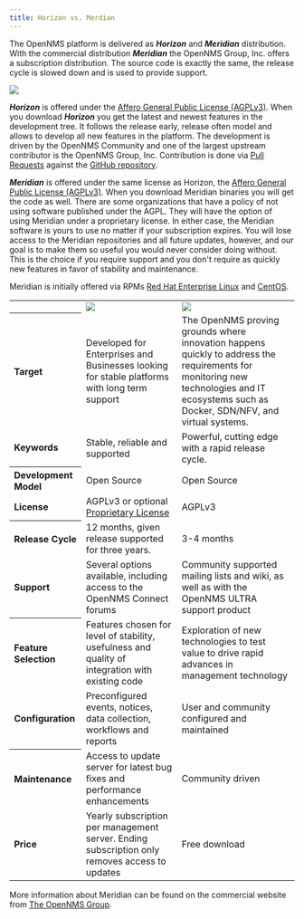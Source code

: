 ```yaml
---
title: Horizon vs. Merdian
---
```

The OpenNMS platform is delivered as _**Horizon**_ and _**Meridian**_ distribution.
With the commercial distribution _**Meridian**_ the OpenNMS Group, Inc. offers a subscription distribution.
The source code is exactly the same, the release cycle is slowed down and is used to provide support.

<img src="../images/horizon-vs-meridian-comparison-tall.png" />

_**Horizon**_ is offered under the [Affero General Public License (AGPLv3)](http://en.wikipedia.org/wiki/Affero_General_Public_License).
When you download _**Horizon**_ you get the latest and newest features in the development tree.
It follows the release early, release often model and allows to develop all new features in the platform.
The development is driven by the OpenNMS Community and one of the largest upstream contributor is the OpenNMS Group, Inc.
Contribution is done via [Pull Requests](https://help.github.com/articles/using-pull-requests/) against the [GitHub repository](https://github.com/OpenNMS/opennms).

_**Meridian**_ is offered under the same license as Horizon, the [Affero General Public License (AGPLv3)](http://en.wikipedia.org/wiki/Affero_General_Public_License).
When you download Meridian binaries you will get the code as well.
There are some organizations that have a policy of not using software published under the AGPL.
They will have the option of using Meridian under a proprietary license.
In either case, the Meridian software is yours to use no matter if your subscription expires.
You will lose access to the Meridian repositories and all future updates, however, and our goal is to make them so useful you would never consider doing without.
This is the choice if you require support and you don't require as quickly new features in favor of stability and maintenance.

Meridian is initially offered via RPMs [Red Hat Enterprise Linux](http://www.redhat.com/en/technologies/linux-platforms/enterprise-linux) and [CentOS](http://www.centos.org/).

<table class="table">
  <tr>
    <td></td>
    <td><img style="max-width: 75%" src="../images/meridian.svg" /></td>
    <td><img style="max-width: 75%" src="../images/horizon.svg" /></td>
  </tr>
  <tr>
    <th align="left">
      Target
    </th>
    <td align="left">
      Developed for Enterprises and Businesses looking for stable platforms with long term support
    </td>
    <td align="left">
      The OpenNMS proving grounds where innovation happens quickly to address the requirements for monitoring new technologies and IT ecosystems such as Docker, SDN/NFV, and virtual systems.
    </td>
  </tr>
  <tr>
    <td align="left">
      <strong>Keywords</strong>
    </td>
    <td align="left">
      Stable, reliable and supported
    </td>
    <td align="left">
      Powerful, cutting edge with a rapid release cycle.
    </td>
  </tr>
  <tr>
    <th align="left">
      Development Model
    </th>
    <td align="left">
      Open Source
    </td>
    <td align="left">
      Open Source
    </td>
  </tr>
  <tr>
    <td align="left">
      <strong>License</strong>
    </td>
    <td align="left">
      AGPLv3 or optional <a href="http://www.opennms.com/meridian-license/" target="_BLANK">Proprietary License</a>
    </td>
    <td align="left">
      AGPLv3
    </td>
  </tr>
  <tr>
    <th align="left">
      Release Cycle
    </th>
    <td align="left">
      12 months, given release supported for three years.
    </td>
    <td align="left">
      3-4 months
    </td>
  </tr>
  <tr>
    <td align="left">
      <strong>Support</strong>
    </td>
    <td align="left">
      Several options available, including access to the OpenNMS Connect forums
    </td>
    <td align="left">
      Community supported mailing lists and wiki, as well as with the OpenNMS ULTRA support product
    </td>
  </tr>
  <tr>
    <th align="left">
      Feature Selection
    </th>
    <td align="left">
      Features chosen for level of stability, usefulness and quality of integration with existing code
    </td>
    <td align="left">
      Exploration of new technologies to test value to drive rapid advances in management technology
    </td>
  </tr>
  <tr>
    <td align="left">
      <strong>Configuration</strong>
    </td>
    <td align="left">
      Preconfigured events, notices, data collection, workflows and reports
    </td>
    <td align="left">
      User and community configured and maintained
    </td>
  </tr>
  <tr>
    <th align="left">
      Maintenance
    </th>
    <td align="left">
      Access to update server for latest bug fixes and performance enhancements
    </td>
    <td align="left">
      Community driven
    </td>
  </tr>
  <tr>
    <td align="left">
      <strong>Price</strong>
    </td>
    <td align="left">
      Yearly subscription per management server. Ending subscription only removes access to updates
    </td>
    <td align="left">
      Free download
    </td>
  </tr>
</table>

More information about Meridian can be found on the commercial website from [The OpenNMS Group](http://www.opennms.com).
